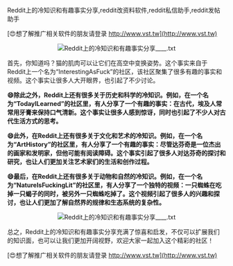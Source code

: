 Reddit上的冷知识和有趣事实分享,reddit改资料软件,reddit私信助手,reddit发帖助手

[😍想了解推广相关软件的朋友请登录 http://www.vst.tw](http://www.vst.tw)

 <center><img src="https://vst.tw/MP4/tuiguang/png/3.png" alt="Reddit上的冷知识和有趣事实分享____.txt"></center>

首先，你知道吗？猫的肌肉可以让它们在高空中变换姿势。这个事实来自于Reddit上一个名为“InterestingAsFuck”的社区，该社区聚集了很多有趣的事实和视频。这个事实让很多人大开眼界，也引起了不少讨论。

**😄除此之外，Reddit上还有很多关于历史和科学的冷知识。例如，在一个名为“TodayILearned”的社区里，有人分享了一个有趣的事实：在古代，埃及人常常用牙膏来保持口气清新。这个事实让很多人感到惊讶，同时也引起了不少人对古代生活方式的思考。**

**😄此外，在Reddit上还有很多关于文化和艺术的冷知识。例如，在一个名为“ArtHistory”的社区里，有人分享了一个有趣的事实：尽管达芬奇是一位杰出的画家和发明家，但他可能有阅读障碍。这个事实引起了很多人对达芬奇的探讨和研究，也让人们更加关注艺术家们的生活和创作过程。**

**😄最后，在Reddit上还有很多关于动物和自然的冷知识。例如，在一个名为“NatureIsFuckingLit”的社区里，有人分享了一个独特的视频：一只蜘蛛在吃掉一只蝎子的同时，被另外一只蜘蛛吃掉了。这个视频引起了很多人的兴趣和探讨，也让人们更加了解自然界的规律和生态系统的复杂性。**

 <center><img src="https://vst.tw/MP4/tuiguang/png/1.png" alt="Reddit上的冷知识和有趣事实分享____.txt"></center>

总之，Reddit上的冷知识和有趣事实分享充满了惊喜和启发，不仅可以扩展我们的知识面，也可以让我们更加开阔视野，欢迎大家一起加入这个精彩的社区！

[😍想了解推广相关软件的朋友请登录 http://www.vst.tw](http://www.vst.tw)




